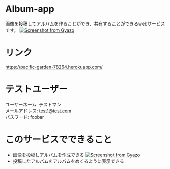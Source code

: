 # Album-app
画像を投稿してアルバムを作ることができ、共有することができるwebサービスです。
[![Screenshot from Gyazo](https://gyazo.com/b5ca85cb86fcdcf2d3fb0d1d8bf35df3/raw)](https://gyazo.com/b5ca85cb86fcdcf2d3fb0d1d8bf35df3)

# リンク
https://pacific-garden-78264.herokuapp.com/

# テストユーザー
ユーザーネーム: テストマン  
メールアドレス: test1@test.com  
パスワード: foobar  
# このサービスでできること
  * 画像を投稿しアルバムを作成できる 
  [![Screenshot from Gyazo](https://gyazo.com/0c3c2308f1eda50eeb2b578039d7c635/raw)](https://gyazo.com/0c3c2308f1eda50eeb2b578039d7c635)  
  * 投稿したアルバムをアルバムをめくるように表示できる
  
